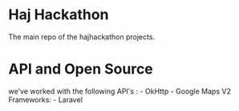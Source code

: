 # Haj Hackathon
The main repo of the hajhackathon projects.

# API and Open Source
we've worked with the following API's :
	- OkHttp
	- Google Maps V2
Frameworks:
	- Laravel
